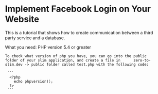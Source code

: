 # Implement Facebook Login on Your Website
This is a tutorial that shows how to create communication between a third party service and a database.

What you need:
  PHP version 5.4 or greater
  
    To check what version of php you have, you can go into the public folder of your slim application, and create a file in      zero-to-slim.dev -> public folder called test.php with the following code:
    
     ``` 
      <?php
        echo phpversion();
      ?>
     ``` 
